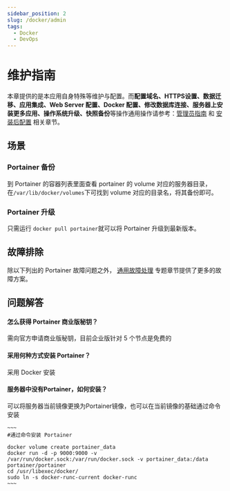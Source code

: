 ```yaml
---
sidebar_position: 2
slug: /docker/admin
tags:
  - Docker
  - DevOps
---
```


# 维护指南

本章提供的是本应用自身特殊等维护与配置。而**配置域名、HTTPS设置、数据迁移、应用集成、Web Server 配置、Docker 配置、修改数据库连接、服务器上安装更多应用、操作系统升级、快照备份**等操作通用操作请参考：[管理员指南](../administrator) 和 [安装后配置](../install/setup) 相关章节。

## 场景

### Portainer 备份

到 Portainer 的容器列表里面查看 portainer 的 volume 对应的服务器目录，在```/var/lib/docker/volumes```下可找到 volume 对应的目录名，将其备份即可。

### Portainer 升级

只需运行 ```docker pull portainer```就可以将 Portainer 升级到最新版本。


## 故障排除

除以下列出的 Portainer 故障问题之外， [通用故障处理](../troubleshoot) 专题章节提供了更多的故障方案。 


## 问题解答

#### 怎么获得 Portainer 商业版秘钥？

需向官方申请商业版秘钥，目前企业版针对 5 个节点是免费的

#### 采用何种方式安装 Portainer？

采用 Docker 安装

#### 服务器中没有Portainer，如何安装？

可以将服务器当前镜像更换为Portainer镜像，也可以在当前镜像的基础通过命令安装

    ~~~
    #通过命令安装 Portainer

    docker volume create portainer_data
    docker run -d -p 9000:9000 -v /var/run/docker.sock:/var/run/docker.sock -v portainer_data:/data portainer/portainer
    cd /usr/libexec/docker/
    sudo ln -s docker-runc-current docker-runc
    ~~~

